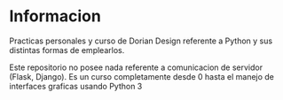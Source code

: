 # Informacion

Practicas personales y curso de Dorian Design referente a Python y sus distintas formas de emplearlos.

Este repositorio no posee nada referente a comunicacion de servidor (Flask, Django). Es un curso completamente desde 0 hasta el manejo de interfaces graficas usando Python 3